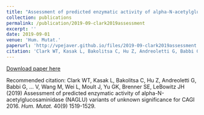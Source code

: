```yaml
---
title: "Assessment of predicted enzymatic activity of alpha-N-acetylglucosaminidase (NAGLU) variants of unknown significance for CAGI 2016"
collection: publications
permalink: /publication/2019-09-clark2019assessment
excerpt: ''
date: 2019-09-01
venue: 'Hum. Mutat.'
paperurl: 'http://vpejaver.github.io/files/2019-09-clark2019assessment.pdf'
citation: 'Clark WT, Kasak L, Bakolitsa C, Hu Z, Andreoletti G, Babbi G, ... V, Wang M, Wei L, Moult J, Yu GK, Brenner SE, LeBowitz JH (2019) Assessment of predicted enzymatic activity of alpha-N-acetylglucosaminidase (NAGLU) variants of unknown significance for CAGI 2016. <i>Hum. Mutat.</i> 40(9) 1519-1529.'
---
```

[Download paper here](http://vpejaver.github.io/files/2019-09-clark2019assessment.pdf)

Recommended citation: Clark WT, Kasak L, Bakolitsa C, Hu Z, Andreoletti G, Babbi G, ... V, Wang M, Wei L, Moult J, Yu GK, Brenner SE, LeBowitz JH (2019) Assessment of predicted enzymatic activity of alpha-N-acetylglucosaminidase (NAGLU) variants of unknown significance for CAGI 2016. <i>Hum. Mutat.</i> 40(9) 1519-1529.
